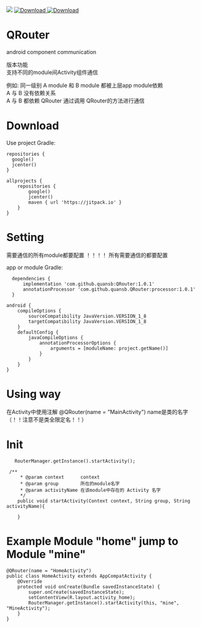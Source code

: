 [![](https://www.jitpack.io/v/quansb/QRouter.svg)](https://www.jitpack.io/#quansb/QRouter)
[ ![Download](https://api.bintray.com/packages/zz1060743738/quansb/qrouter/images/download.svg?version=1.0.3) ](https://bintray.com/zz1060743738/quansb/qrouter/1.0.3/link)
[ ![Download](https://api.bintray.com/packages/zz1060743738/quansb/compiler/images/download.svg?version=1.0.3) ](https://bintray.com/zz1060743738/quansb/compiler/1.0.3/link)

# QRouter
android component communication

版本功能  
支持不同的module间Activity组件通信  

例如: 同一级别 A module 和 B module 都被上层app module依赖  
A 与 B 没有依赖关系  
A 与 B 都依赖 QRouter 通过调用 QRouter的方法进行通信  

# Download
Use project Gradle:
```
repositories {
  google()
  jcenter()
}

allprojects {
    repositories {
        google()
        jcenter()
        maven { url 'https://jitpack.io' }
    }
}
```

# Setting
需要通信的所有module都要配置 ！！！！ 所有需要通信的都要配置  

app or module Gradle:
```
  dependencies {
      implementation 'com.github.quansb:QRouter:1.0.1'
      annotationProcessor 'com.github.quansb.QRouter:processor:1.0.1'
  }
```


```
android {
    compileOptions {
        sourceCompatibility JavaVersion.VERSION_1_8
        targetCompatibility JavaVersion.VERSION_1_8
    }
    defaultConfig {
        javaCompileOptions {
            annotationProcessorOptions {
                arguments = [moduleName: project.getName()]
            }
        }
    }
}
```


# Using way

在Activity中使用注解  @QRouter(name = "MainActivity")
    name是类的名字 （！！注意不是类全限定名！！）


# Init
```
   RouterManager.getInstance().startActivity();
```

```
 /**
     * @param context      context
     * @param group        所在的module名字
     * @param activityName 在该module中存在的 Activity 名字
     */
    public void startActivity(Context context, String group, String activityName){
    
    }
```

# Example   Module "home"   jump  to   Module "mine"
```
@QRouter(name = "HomeActivity")
public class HomeActivity extends AppCompatActivity {
    @Override
    protected void onCreate(Bundle savedInstanceState) {
        super.onCreate(savedInstanceState);
        setContentView(R.layout.activity_home);
        RouterManager.getInstance().startActivity(this, "mine", "MineActivity");
    }
}
```


     
